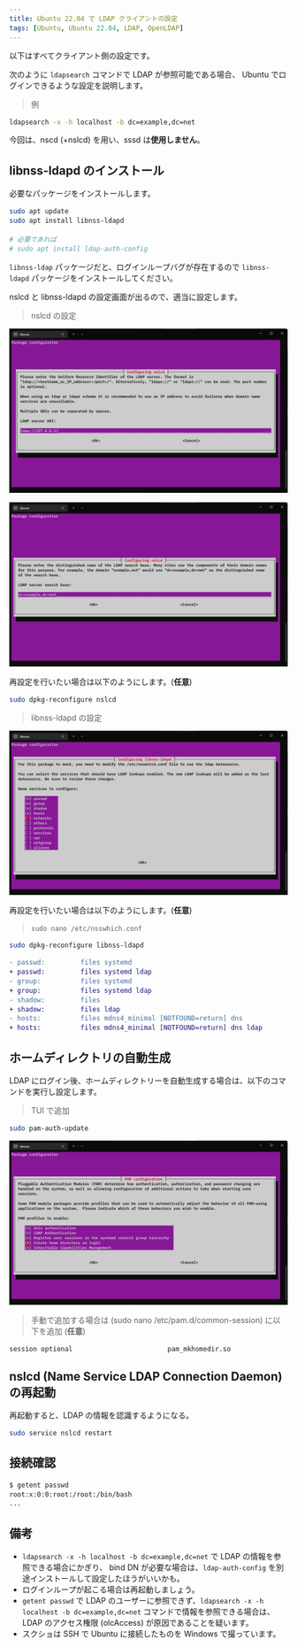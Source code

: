 ```yaml
---
title: Ubuntu 22.04 で LDAP クライアントの設定
tags: [Ubuntu, Ubuntu 22.04, LDAP, OpenLDAP]
---
```


以下はすべてクライアント側の設定です。

次のように `ldapsearch` コマンドで LDAP が参照可能である場合、
Ubuntu でログインできるような設定を説明します。

> 例
```sh
ldapsearch -x -h localhost -b dc=example,dc=net
```

今回は、nscd (+nslcd) を用い、sssd は**使用しません**。

## libnss-ldapd のインストール
必要なパッケージをインストールします。

```sh
sudo apt update
sudo apt install libnss-ldapd

# 必要であれば
# sudo apt install ldap-auth-config
```

`libnss-ldap` パッケージだと、ログインループバグが存在するので `libnss-ldapd` パッケージをインストールしてください。

nslcd と libnss-ldapd の設定画面が出るので、適当に設定します。

> nslcd の設定

![Configuring nslcd (1)](nslcd-1.png)

![Configuring nslcd (2)](nslcd-2.png)

再設定を行いたい場合は以下のようにします。(**任意**)
```sh
sudo dpkg-reconfigure nslcd
```

> libnss-ldapd の設定

![Configuring libnss-ldapd (2)](libnss-ldapd.png)

再設定を行いたい場合は以下のようにします。(**任意**)

> `sudo nano /etc/nsswhich.conf`
```sh
sudo dpkg-reconfigure libnss-ldapd
```

```diff
- passwd:         files systemd
+ passwd:         files systemd ldap
- group:          files systemd
+ group:          files systemd ldap
- shadow:         files
+ shadow:         files ldap
- hosts:          files mdns4_minimal [NOTFOUND=return] dns
+ hosts:          files mdns4_minimal [NOTFOUND=return] dns ldap
```

## ホームディレクトリの自動生成
LDAP にログイン後、ホームディレクトリーを自動生成する場合は、以下のコマンドを実行し設定します。

> TUI で追加
```sh
sudo pam-auth-update
```

![PAM configuration](pam-conf.png)

> 手動で追加する場合は (sudo nano /etc/pam.d/common-session) に以下を追加 (**任意**)
```
session optional                        pam_mkhomedir.so
```

## nslcd (Name Service LDAP Connection Daemon) の再起動
再起動すると、LDAP の情報を認識するようになる。

```sh
sudo service nslcd restart
```

## 接続確認
```sh
$ getent passwd
root:x:0:0:root:/root:/bin/bash
...
```

## 備考
- `ldapsearch -x -h localhost -b dc=example,dc=net` で LDAP の情報を参照できる場合にかぎり、
bind DN が必要な場合は、`ldap-auth-config` を別途インストールして設定したほうがいいかも。
- ログインループが起こる場合は再起動しましょう。
- `getent passwd` で LDAP のユーザーに参照できず、`ldapsearch -x -h localhost -b dc=example,dc=net` コマンドで情報を参照できる場合は、LDAP のアクセス権限 (olcAccess) が原因であることを疑います。
- スクショは SSH で Ubuntu に接続したものを Windows で撮っています。
